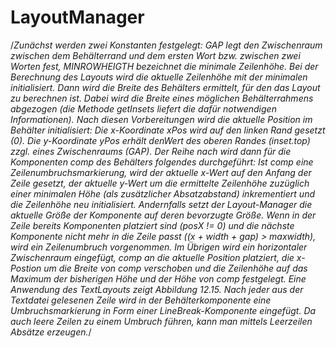 # LayoutManager
/*Zunächst werden zwei Konstanten festgelegt: GAP legt den Zwischenraum
zwischen dem Behälterrand und dem ersten Wort bzw. zwischen zwei Worten
fest, MINROWHEIGTH bezeichnet die minimale Zeilenhöhe.
Bei der Berechnung des Layouts wird die aktuelle Zeilenhöhe mit der minimalen
initialisiert. Dann wird die Breite des Behälters ermittelt, für den das
Layout zu berechnen ist. Dabei wird die Breite eines möglichen Behälterrahmens
abgezogen (die Methode getInsets liefert die dafür notwendigen Informationen).
Nach diesen Vorbereitungen wird die aktuelle Position im Behälter initialisiert: 
Die x-Koordinate xPos wird auf den linken Rand gesetzt
(0). Die y-Koordinate yPos erhält denWert des oberen Randes (inset.top)
zzgl. eines Zwischenraums (GAP).
Der Reihe nach wird dann für die Komponenten comp des Behälters folgendes
durchgeführt: Ist comp eine Zeilenumbruchsmarkierung, wird der aktuelle
x-Wert auf den Anfang der Zeile gesetzt, der aktuelle y-Wert um die
ermittelte Zeilenhöhe zuzüglich einer minimalen Höhe (als zusätzlicher Absatzabstand)
inkrementiert und die Zeilenhöhe neu initialisiert.
Andernfalls setzt der Layout-Manager die aktuelle Größe der Komponente
auf deren bevorzugte Größe. Wenn in der Zeile bereits Komponenten
platziert sind (posX != 0) und die nächste Komponente nicht mehr in die
Zeile passt ((x + width + gap) > maxwidth), wird ein Zeilenumbruch
vorgenommen. Im Übrigen wird ein horizontaler Zwischenraum eingefügt,
comp an die aktuelle Position platziert, die x-Postion um die Breite von comp
verschoben und die Zeilenhöhe auf das Maximum der bisherigen Höhe und
der Höhe von comp festgelegt.
Eine Anwendung des TextLayouts zeigt Abbildung 12.15. Nach jeder aus
der Textdatei gelesenen Zeile wird in der Behälterkomponente eine Umbruchsmarkierung
in Form einer LineBreak-Komponente eingefügt. Da
auch leere Zeilen zu einem Umbruch führen, kann man mittels Leerzeilen
Absätze erzeugen.*/
